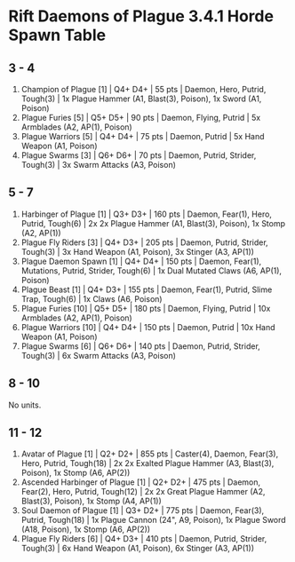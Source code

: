 # Rift Daemons of Plague 3.4.1 Horde Spawn Table

## 3 - 4

1. Champion of Plague [1] | Q4+ D4+ | 55 pts | Daemon, Hero, Putrid, Tough(3) | 1x Plague Hammer (A1, Blast(3), Poison), 1x Sword (A1, Poison)
1. Plague Furies [5] | Q5+ D5+ | 90 pts | Daemon, Flying, Putrid | 5x Armblades (A2, AP(1), Poison)
1. Plague Warriors [5] | Q4+ D4+ | 75 pts | Daemon, Putrid | 5x Hand Weapon (A1, Poison)
1. Plague Swarms [3] | Q6+ D6+ | 70 pts | Daemon, Putrid, Strider, Tough(3) | 3x Swarm Attacks (A3, Poison)

## 5 - 7

1. Harbinger of Plague [1] | Q3+ D3+ | 160 pts | Daemon, Fear(1), Hero, Putrid, Tough(6) | 2x 2x Plague Hammer (A1, Blast(3), Poison), 1x Stomp (A2, AP(1))
1. Plague Fly Riders [3] | Q4+ D3+ | 205 pts | Daemon, Putrid, Strider, Tough(3) | 3x Hand Weapon (A1, Poison), 3x Stinger (A3, AP(1))
1. Plague Daemon Spawn [1] | Q4+ D4+ | 150 pts | Daemon, Fear(1), Mutations, Putrid, Strider, Tough(6) | 1x Dual Mutated Claws (A6, AP(1), Poison)
1. Plague Beast [1] | Q4+ D3+ | 155 pts | Daemon, Fear(1), Putrid, Slime Trap, Tough(6) | 1x Claws (A6, Poison)
1. Plague Furies [10] | Q5+ D5+ | 180 pts | Daemon, Flying, Putrid | 10x Armblades (A2, AP(1), Poison)
1. Plague Warriors [10] | Q4+ D4+ | 150 pts | Daemon, Putrid | 10x Hand Weapon (A1, Poison)
1. Plague Swarms [6] | Q6+ D6+ | 140 pts | Daemon, Putrid, Strider, Tough(3) | 6x Swarm Attacks (A3, Poison)

## 8 - 10

No units.

## 11 - 12

1. Avatar of Plague [1] | Q2+ D2+ | 855 pts | Caster(4), Daemon, Fear(3), Hero, Putrid, Tough(18) | 2x 2x Exalted Plague Hammer (A3, Blast(3), Poison), 1x Stomp (A6, AP(2))
1. Ascended Harbinger of Plague [1] | Q2+ D2+ | 475 pts | Daemon, Fear(2), Hero, Putrid, Tough(12) | 2x 2x Great Plague Hammer (A2, Blast(3), Poison), 1x Stomp (A4, AP(1))
1. Soul Daemon of Plague [1] | Q3+ D2+ | 775 pts | Daemon, Fear(3), Putrid, Tough(18) | 1x Plague Cannon (24", A9, Poison), 1x Plague Sword (A18, Poison), 1x Stomp (A6, AP(2))
1. Plague Fly Riders [6] | Q4+ D3+ | 410 pts | Daemon, Putrid, Strider, Tough(3) | 6x Hand Weapon (A1, Poison), 6x Stinger (A3, AP(1))